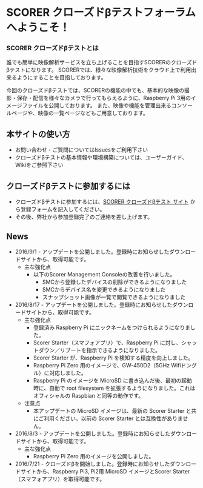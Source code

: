 # SCORER クローズドβテストフォーラムへようこそ！

### SCORER クローズドβテストとは

誰でも簡単に映像解析サービスを立ち上げることを目指すSCORERのクローズドβテストになります。 SCORERでは、様々な映像解析技術をクラウド上で利用出来るようにすることを目指しております。

今回のクローズドβテストでは、SCORERの機能の中でも、基本的な映像の撮影・保存・配信を様々なカメラで行ってもらえるように、Raspberry Pi 3用のイメージファイルを公開しております。 また、映像や機能を管理出来るコンソールページや、映像の一覧ページなどもご用意しております。

## 本サイトの使い方

- お問い合わせ・ご質問についてはIssuesをご利用下さい
- クローズドβテストの基本情報や環境構築については、ユーザーガイド、Wikiをご参照下さい

## クローズドβテストに参加するには
- クローズドβテストに参加するには、[SCORER クローズドβテスト サイト](https://peraichi.com/landing_pages/view/scorercb) から登録フォームを記入してください。
- その後、弊社から参加登録完了のご連絡を差し上げます。

## News
- 2016/9/1 - アップデートを公開しました。登録時にお知らせしたダウンロードサイトから、取得可能です。
  - 主な強化点
    - 以下のScorer Management Consoleの改善を行いました。
      - SMCから登録したデバイスの削除ができるようになりました
      - SMCからデバイス名を変更できるようになりました
      - スナップショット画像が一覧で閲覧できるようになりました
- 2016/8/17 - アップデートを公開しました。登録時にお知らせしたダウンロードサイトから、取得可能です。
  - 主な強化点
    - 登録済み Raspberry Pi にニックネームをつけられるようになりました。
    - Scorer Starter（スマフォアプリ）で、Raspberry Pi に対し、シャットダウン／リブートを指示できるようになりました。
    - Scorer Starter が、Raspberry Pi を検知する精度を向上しました。
    - Raspberry Pi Zero 用のイメージで、GW-450D2（5GHz Wifiドングル）に対応しました。
    - Raspberry Pi のイメージを MicroSD に書き込んだ後、最初の起動時に、自動で root filesystem を拡張するようになりました。これはオフィシャルの Raspbian と同等の動作です。
  - 注意点
    - 本アップデートの MicroSD イメージは、最新の Scorer Starter と共にご利用ください。以前の Scorer Starter とは互換性がありません。
- 2016/8/3 - アップデートを公開しました。登録時にお知らせしたダウンロードサイトから、取得可能です。
  - 主な強化点
    - Raspberry Pi Zero 用のイメージを公開しました。
- 2016/7/21 - クローズドβを開始しました。登録時にお知らせしたダウンロードサイトから、Raspberry Pi3, Pi2用 MicroSD イメージとScorer Starter（スマフォアプリ）を取得可能です。
